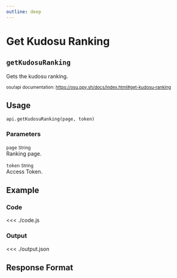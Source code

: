 ```yaml
---
outline: deep
---
```


# Get Kudosu Ranking <Badge type="info" text="GET"/>

## `getKudosuRanking`

Gets the kudosu ranking.

<small>osu!api documentation: https://osu.ppy.sh/docs/index.html#get-kudosu-ranking</small>

## Usage

`api.getKudosuRanking(page, token)`

### Parameters

`page` <small>String</small> <Badge type="tip" text="optional" /><br>
Ranking page.

`token` <small>String</small><br>
Access Token.

## Example

### Code
<<< ./code.js

### Output
<<< ./output.json

## Response Format

<!--@include: ./response.md-->